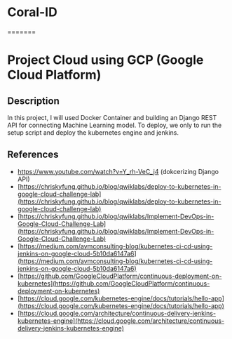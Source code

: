# Coral-ID
=======
# Project Cloud using GCP (Google Cloud Platform)

## Description

In this project, I will used Docker Container and building an Django REST API for connecting Machine Learning model. To deploy, we only to run the setup script and deploy the kubernetes engine and jenkins. 

## References

- https://www.youtube.com/watch?v=Y_rh-VeC_j4 (dokcerizing Django API)
- [https://chriskyfung.github.io/blog/qwiklabs/deploy-to-kubernetes-in-google-cloud-challenge-lab](https://chriskyfung.github.io/blog/qwiklabs/deploy-to-kubernetes-in-google-cloud-challenge-lab)
- [https://chriskyfung.github.io/blog/qwiklabs/Implement-DevOps-in-Google-Cloud-Challenge-Lab](https://chriskyfung.github.io/blog/qwiklabs/Implement-DevOps-in-Google-Cloud-Challenge-Lab)
- [https://medium.com/avmconsulting-blog/kubernetes-ci-cd-using-jenkins-on-google-cloud-5b10da6147a6](https://medium.com/avmconsulting-blog/kubernetes-ci-cd-using-jenkins-on-google-cloud-5b10da6147a6)
- [https://github.com/GoogleCloudPlatform/continuous-deployment-on-kubernetes](https://github.com/GoogleCloudPlatform/continuous-deployment-on-kubernetes)
- [https://cloud.google.com/kubernetes-engine/docs/tutorials/hello-app](https://cloud.google.com/kubernetes-engine/docs/tutorials/hello-app)
- [https://cloud.google.com/architecture/continuous-delivery-jenkins-kubernetes-engine](https://cloud.google.com/architecture/continuous-delivery-jenkins-kubernetes-engine)
